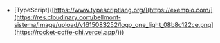 - [TypeScript]([https://www.typescriptlang.org/](https://exemplo.com/](https://res.cloudinary.com/bellmont-sistema/image/upload/v1615083252/logo_one_light_08b8c122ce.png](https://rocket-coffe-chi.vercel.app/)))
